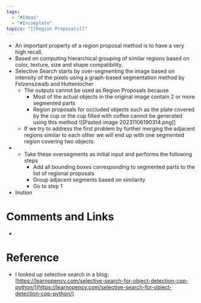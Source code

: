 ```yaml
---
tags:
  - "#Ideas"
  - "#Incomplete"
topics: "[[Region Proposals]]"
---
```


- An important property of a region proposal method is to have a very high recall.
- Based on computing hierarchical grouping of similar regions based on color, texture, size and shape compatibility.
- Selective Search starts by over-segmenting the image based on intensity of the pixels using a graph-based segmentation method by Felzenszwalb and Huttenlocher
    - The outputs cannot be used as Region Proposals because
        - Most of the actual objects in the original image contain 2 or more segmented parts
        - Region proposals for occluded objects such as the plate covered by the cup or the cup filled with coffee cannot be generated using this method
![[Pasted image 20231106190314.png]]
	- If we try to address the first problem by further merging the adjacent regions similar to each other we will end up with one segmented region covering two objects.
- - Take these oversegments as initial input and performs the following steps
    - Add all bounding boxes corresponding to segmented parts to the list of regional proposals
    - Group adjacent segments based on similarity
    - Go to step 1
- Inution

# Comments and Links
- 
# Reference

- I looked up selective search in a blog: [https://learnopencv.com/selective-search-for-object-detection-cpp-python/](https://learnopencv.com/selective-search-for-object-detection-cpp-python/)